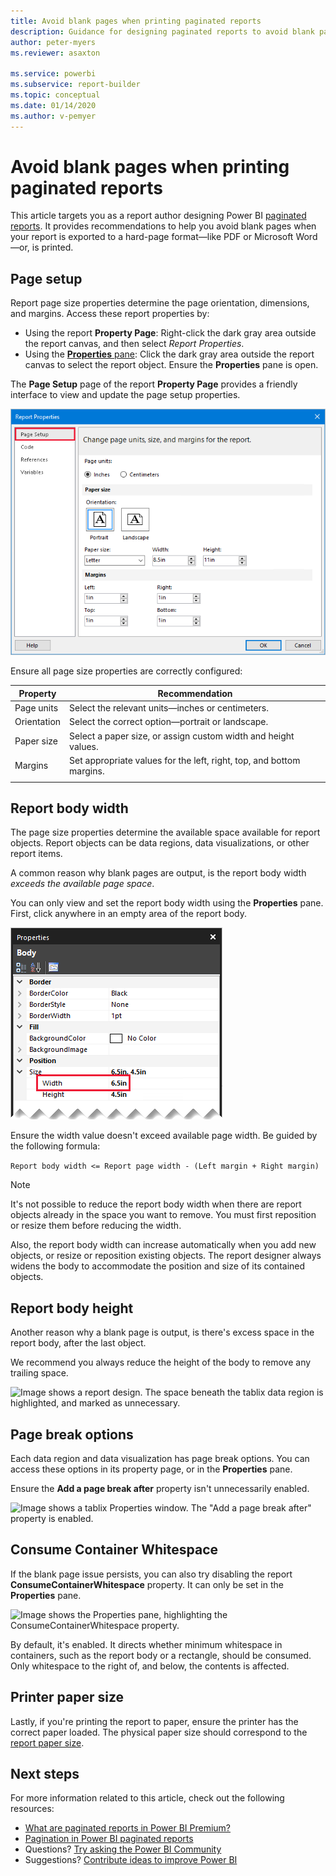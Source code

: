 ```yaml
---
title: Avoid blank pages when printing paginated reports
description: Guidance for designing paginated reports to avoid blank pages when printed.
author: peter-myers
ms.reviewer: asaxton

ms.service: powerbi
ms.subservice: report-builder
ms.topic: conceptual
ms.date: 01/14/2020
ms.author: v-pemyer
---
```


# Avoid blank pages when printing paginated reports

This article targets you as a report author designing Power BI [paginated reports](../paginated-reports/paginated-reports-report-builder-power-bi.md). It provides recommendations to help you avoid blank pages when your report is exported to a hard-page format—like PDF or Microsoft Word—or, is printed.

## Page setup

Report page size properties determine the page orientation, dimensions, and margins. Access these report properties by:

- Using the report **Property Page**: Right-click the dark gray area outside the report canvas, and then select _Report Properties_.
- Using the [**Properties** pane](../paginated-reports/paginated-reports-report-design-view.md#4-properties-pane): Click the dark gray area outside the report canvas to select the report object. Ensure the **Properties** pane is open.

The **Page Setup** page of the report **Property Page** provides a friendly interface to view and update the page setup properties.

![Image shows the Report Properties window, highlighting the Page Setup page.](media/report-paginated-blank-page/report-page-setup-properties.png)

Ensure all page size properties are correctly configured:

|Property|Recommendation|
|---------|---------|
|Page units|Select the relevant units—inches or centimeters.|
|Orientation|Select the correct option—portrait or landscape.|
|Paper size|Select a paper size, or assign custom width and height values.|
|Margins|Set appropriate values for the left, right, top, and bottom margins.|
|||

## Report body width

The page size properties determine the available space available for report objects. Report objects can be data regions, data visualizations, or other report items.

A common reason why blank pages are output, is the report body width _exceeds the available page space_.

You can only view and set the report body width using the **Properties** pane. First, click anywhere in an empty area of the report body.

![Image shows the Properties pane, highlighting the report body width property.](media/report-paginated-blank-page/report-body-properties-width.png)

Ensure the width value doesn't exceed available page width. Be guided by the following formula:

```Report body width <= Report page width - (Left margin + Right margin)```

> [!NOTE]
> It's not possible to reduce the report body width when there are report objects already in the space you want to remove. You must first reposition or resize them before reducing the width.
>
> Also, the report body width can increase automatically when you add new objects, or resize or reposition existing objects. The report designer always widens the body to accommodate the position and size of its contained objects.

## Report body height

Another reason why a blank page is output, is there's excess space in the report body, after the last object.

We recommend you always reduce the height of the body to remove any trailing space.

![Image shows a report design. The space beneath the tablix data region is highlighted, and marked as unnecessary.](media/report-paginated-blank-page/report-body-remove-trailing-space.png)

## Page break options

Each data region and data visualization has page break options. You can access these options in its property page, or in the **Properties** pane.

Ensure the **Add a page break after** property isn't unnecessarily enabled.

![Image shows a tablix Properties window. The "Add a page break after" property is enabled.](media/report-paginated-blank-page/data-region-page-break-option-after.png)

## Consume Container Whitespace

If the blank page issue persists, you can also try disabling the report **ConsumeContainerWhitespace** property. It can only be set in the **Properties** pane.

![Image shows the Properties pane, highlighting the ConsumeContainerWhitespace property.](media/report-paginated-blank-page/report-properties-consumecontainerwhitespace.png)

By default, it's enabled. It directs whether minimum whitespace in containers, such as the report body or a rectangle, should be consumed. Only whitespace to the right of, and below, the contents is affected.

## Printer paper size

Lastly, if you're printing the report to paper, ensure the printer has the correct paper loaded. The physical paper size should correspond to the [report paper size](#page-setup).

## Next steps

For more information related to this article, check out the following resources:

- [What are paginated reports in Power BI Premium?](../paginated-reports/paginated-reports-report-builder-power-bi.md)
- [Pagination in Power BI paginated reports](../paginated-reports/paginated-reports-pagination.md)
- Questions? [Try asking the Power BI Community](https://community.powerbi.com/)
- Suggestions? [Contribute ideas to improve Power BI](https://ideas.powerbi.com)
